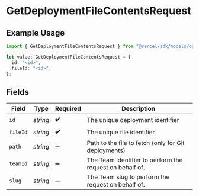 # GetDeploymentFileContentsRequest

## Example Usage

```typescript
import { GetDeploymentFileContentsRequest } from "@vercel/sdk/models/operations/getdeploymentfilecontents.js";

let value: GetDeploymentFileContentsRequest = {
  id: "<id>",
  fileId: "<id>",
};
```

## Fields

| Field                                                    | Type                                                     | Required                                                 | Description                                              |
| -------------------------------------------------------- | -------------------------------------------------------- | -------------------------------------------------------- | -------------------------------------------------------- |
| `id`                                                     | *string*                                                 | :heavy_check_mark:                                       | The unique deployment identifier                         |
| `fileId`                                                 | *string*                                                 | :heavy_check_mark:                                       | The unique file identifier                               |
| `path`                                                   | *string*                                                 | :heavy_minus_sign:                                       | Path to the file to fetch (only for Git deployments)     |
| `teamId`                                                 | *string*                                                 | :heavy_minus_sign:                                       | The Team identifier to perform the request on behalf of. |
| `slug`                                                   | *string*                                                 | :heavy_minus_sign:                                       | The Team slug to perform the request on behalf of.       |